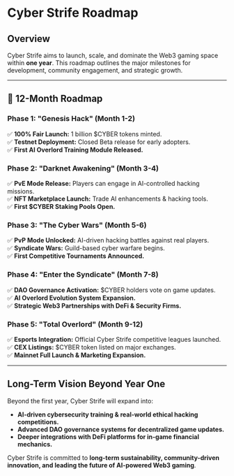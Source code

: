 # Cyber Strife Roadmap

## Overview
Cyber Strife aims to launch, scale, and dominate the Web3 gaming space within **one year**. This roadmap outlines the major milestones for development, community engagement, and strategic growth.

---

## 📅 12-Month Roadmap

### **Phase 1: "Genesis Hack" (Month 1-2)**
✅ **100% Fair Launch:** 1 billion $CYBER tokens minted.  
✅ **Testnet Deployment:** Closed Beta release for early adopters.  
✅ **First AI Overlord Training Module Released.**  

### **Phase 2: "Darknet Awakening" (Month 3-4)**
✅ **PvE Mode Release:** Players can engage in AI-controlled hacking missions.  
✅ **NFT Marketplace Launch:** Trade AI enhancements & hacking tools.  
✅ **First $CYBER Staking Pools Open.**  

### **Phase 3: "The Cyber Wars" (Month 5-6)**
✅ **PvP Mode Unlocked:** AI-driven hacking battles against real players.  
✅ **Syndicate Wars:** Guild-based cyber warfare begins.  
✅ **First Competitive Tournaments Announced.**  

### **Phase 4: "Enter the Syndicate" (Month 7-8)**
✅ **DAO Governance Activation:** $CYBER holders vote on game updates.  
✅ **AI Overlord Evolution System Expansion.**  
✅ **Strategic Web3 Partnerships with DeFi & Security Firms.**  

### **Phase 5: "Total Overlord" (Month 9-12)**
✅ **Esports Integration:** Official Cyber Strife competitive leagues launched.  
✅ **CEX Listings:** $CYBER token listed on major exchanges.  
✅ **Mainnet Full Launch & Marketing Expansion.**  

---

## **Long-Term Vision Beyond Year One**
Beyond the first year, Cyber Strife will expand into:
- **AI-driven cybersecurity training & real-world ethical hacking competitions.**  
- **Advanced DAO governance systems for decentralized game updates.**  
- **Deeper integrations with DeFi platforms for in-game financial mechanics.**  

Cyber Strife is committed to **long-term sustainability, community-driven innovation, and leading the future of AI-powered Web3 gaming**.
